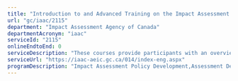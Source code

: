 ```yaml
---
title: "Introduction to and Advanced Training on the Impact Assessment Act (IAA)"
url: "gc/iaac/2115"
department: "Impact Assessment Agency of Canada"
departmentAcronym: "iaac"
serviceId: "2115"
onlineEndtoEnd: 0
serviceDescription: "These courses provide participants with an overview and advanced knowledge of the Impact Assessment Act and its regulations."
serviceUrl: "https://iaac-aeic.gc.ca/014/index-eng.aspx"
programDescription: "Impact Assessment Policy Development,Assessment Delivery"
---
```

